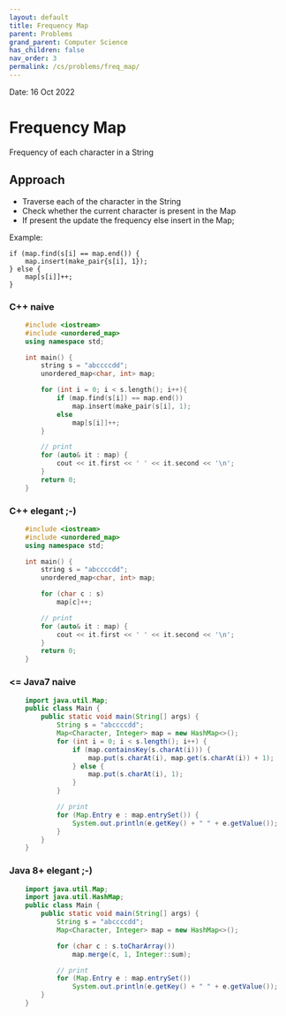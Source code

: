 ```yaml
---
layout: default
title: Frequency Map
parent: Problems
grand_parent: Computer Science
has_children: false
nav_order: 3
permalink: /cs/problems/freq_map/
---
```

Date: 16 Oct 2022

# Frequency Map
Frequency of each character in a String

## Approach
* Traverse each of the character in the String
* Check whether the current character is present in the Map
* If present the update the frequency else insert in the Map;

Example:

```
if (map.find(s[i] == map.end()) {
    map.insert(make_pair{s[i], 1});
} else {
    map[s[i]]++;
}
```
### C++ naive

```cpp
    #include <iostream>
    #include <unordered_map>
    using namespace std;

    int main() {
        string s = "abccccdd";
        unordered_map<char, int> map;

        for (int i = 0; i < s.length(); i++){
            if (map.find(s[i]) == map.end())
                map.insert(make_pair(s[i], 1);
            else
                map[s[i]]++;
        }

        // print
        for (auto& it : map) {
            cout << it.first << ' ' << it.second << '\n';
        }
        return 0;
    }
```

### C++ elegant ;-)

```cpp
    #include <iostream>
    #include <unordered_map>
    using namespace std;

    int main() {
        string s = "abccccdd";
        unordered_map<char, int> map;

        for (char c : s)
            map[c]++;

        // print
        for (auto& it : map) {
            cout << it.first << ' ' << it.second << '\n';
        }
        return 0;
    }
```

### <= Java7 naive

```java
    import java.util.Map;
    public class Main {
        public static void main(String[] args) {
            String s = "abccccdd";
            Map<Character, Integer> map = new HashMap<>();
            for (int i = 0; i < s.length(); i++) {
                if (map.containsKey(s.charAt(i))) {
                    map.put(s.charAt(i), map.get(s.charAt(i)) + 1);
                } else {
                    map.put(s.charAt(i), 1);
                }
            }

            // print
            for (Map.Entry e : map.entrySet()) {
                System.out.println(e.getKey() + " " + e.getValue());
            }
        }
    }
```

### Java 8+ elegant ;-)

```java
    import java.util.Map;
    import java.util.HashMap;
    public class Main {
        public static void main(String[] args) {
            String s = "abccccdd";
            Map<Character, Integer> map = new HashMap<>();

            for (char c : s.toCharArray())
                map.merge(c, 1, Integer::sum);

            // print
            for (Map.Entry e : map.entrySet())
                System.out.println(e.getKey() + " " + e.getValue());
        }
    }
```

